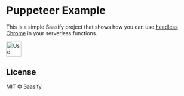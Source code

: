 # Puppeteer Example

This is a simple Saasify project that shows how you can use [headless Chrome](https://pptr.dev) in your serverless functions.

<a href="https://dev_puppeteer-example.saasify.sh">
  <img
    src="https://badges.saasify.sh"
    height="40"
    alt="Use Hosted API"
  />
</a>

## License

MIT © [Saasify](https://saasify.sh)
